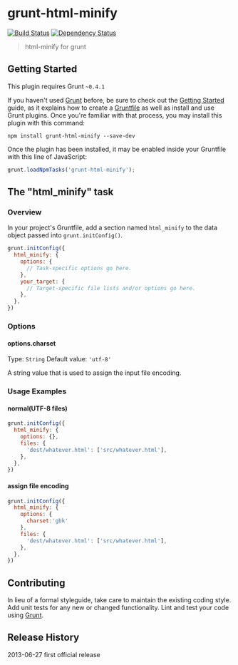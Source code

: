# grunt-html-minify

[![Build Status](https://travis-ci.org/yize/grunt-html-minify.png?branch=master)](https://travis-ci.org/yize/grunt-html-minify)
[![Dependency Status](https://gemnasium.com/yize/grunt-html-minify.png)](https://gemnasium.com/yize/grunt-html-minify)

> html-minify for grunt

## Getting Started
This plugin requires Grunt `~0.4.1`

If you haven't used [Grunt](http://gruntjs.com/) before, be sure to check out the [Getting Started](http://gruntjs.com/getting-started) guide, as it explains how to create a [Gruntfile](http://gruntjs.com/sample-gruntfile) as well as install and use Grunt plugins. Once you're familiar with that process, you may install this plugin with this command:

```shell
npm install grunt-html-minify --save-dev
```

Once the plugin has been installed, it may be enabled inside your Gruntfile with this line of JavaScript:

```js
grunt.loadNpmTasks('grunt-html-minify');
```

## The "html_minify" task

### Overview
In your project's Gruntfile, add a section named `html_minify` to the data object passed into `grunt.initConfig()`.

```js
grunt.initConfig({
  html_minify: {
    options: {
      // Task-specific options go here.
    },
    your_target: {
      // Target-specific file lists and/or options go here.
    },
  },
})
```

### Options

#### options.charset
Type: `String`
Default value: `'utf-8'`

A string value that is used to assign the input file encoding.

### Usage Examples

#### normal(UTF-8 files)

```js
grunt.initConfig({
  html_minify: {
    options: {},
    files: {
      'dest/whatever.html': ['src/whatever.html'],
    },
  },
})
```

#### assign file encoding

```js
grunt.initConfig({
  html_minify: {
    options: {
      charset:'gbk'
    },
    files: {
      'dest/whatever.html': ['src/whatever.html'],
    },
  },
})
```

## Contributing
In lieu of a formal styleguide, take care to maintain the existing coding style. Add unit tests for any new or changed functionality. Lint and test your code using [Grunt](http://gruntjs.com/).

## Release History

2013-06-27 first official release
